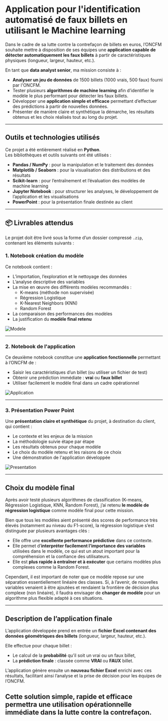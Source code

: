 # Application pour l'identification automatisé de faux billets en utilisant le Machine learning

Dans le cadre de sa lutte contre la contrefaçon de billets en euros, l’ONCFM souhaite mettre à disposition de ses équipes une **application capable de détecter automatiquement les faux billets** à partir de caractéristiques physiques (longueur, largeur, hauteur, etc.).

En tant que **data analyst senior**, ma mission consiste à :

- **Analyser un jeu de données** de 1500 billets (1000 vrais, 500 faux) fourni par l'ONCFM.
- Tester plusieurs **algorithmes de machine learning** afin d’identifier le modèle le plus performant pour détecter les faux billets.
- Développer une **application simple et efficace** permettant d’effectuer des prédictions à partir de nouvelles données.
- Présenter de manière claire et synthétique la démarche, les résultats obtenus et les choix réalisés tout au long du projet.

---

##  Outils et technologies utilisés

Ce projet a été entièrement réalisé en **Python**.  
Les bibliothèques et outils suivants ont été utilisés :

- **Pandas / NumPy** : pour la manipulation et le traitement des données
- **Matplotlib / Seaborn** : pour la visualisation des distributions et des résultats
- **Scikit-learn** : pour l’entraînement et l’évaluation des modèles de machine learning
- **Jupyter Notebook** : pour structurer les analyses, le développement de l’application et les visualisations
- **PowerPoint** : pour la présentation finale destinée au client

---

## 📦 Livrables attendus

Le projet doit être livré sous la forme d’un dossier compressé `.zip`, contenant les éléments suivants :

### 1. Notebook création du modèle
Ce notebook contient :

- L’importation, l’exploration et le nettoyage des données
- L’analyse descriptive des variables
- La mise en œuvre des différents modèles recommandés :
  - K-means (méthode non supervisée)
  - Régression Logistique
  - K-Nearest Neighbors (KNN)
  - Random Forest
- La comparaison des performances des modèles
- La justification du **modèle final retenu**

![Modele](https://github.com/Torkiell-Angoria/Pandas-Scikit-learn-Python---Machine-Learning-pour-l-identification-automatis-e-des-faux-billets/blob/main/img/creation-modele.gif)

---

### 2. Notebook de l'application
Ce deuxième notebook constitue une **application fonctionnelle** permettant à l’ONCFM de :

- Saisir les caractéristiques d’un billet (ou utiliser un fichier de test)
- Obtenir une prédiction immédiate : **vrai** ou **faux billet**
- Utiliser facilement le modèle final dans un cadre opérationnel

![Application](https://github.com/Torkiell-Angoria/Pandas-Scikit-learn-Python---Machine-Learning-pour-l-identification-automatis-e-des-faux-billets/blob/main/img/application.gif)

---

### 3. Présentation Power Point
Une **présentation claire et synthétique** du projet, à destination du client, qui contient :

- Le contexte et les enjeux de la mission
- La méthodologie suivie étape par étape
- Les résultats obtenus pour chaque modèle
- Le choix du modèle retenu et les raisons de ce choix
- Une démonstration de l'application développée

![Presentation](https://github.com/Torkiell-Angoria/Pandas-Scikit-learn-Python---Machine-Learning-pour-l-identification-automatis-e-des-faux-billets/blob/main/img/pr%C3%A9sentation.gif)

---

##  Choix du modèle final

Après avoir testé plusieurs algorithmes de classification (K-means, Régression Logistique, KNN, Random Forest), j’ai retenu **le modèle de régression logistique** comme modèle final pour cette mission.

Bien que tous les modèles aient présenté des scores de performance très élevés (notamment au niveau du F1-score), la régression logistique s’est distinguée par plusieurs avantages clés :

- Elle offre une **excellente performance prédictive** dans ce contexte.
- Elle permet d’**interpréter facilement l’importance des variables** utilisées dans le modèle, ce qui est un atout important pour la compréhension et la confiance des utilisateurs.
- Elle est **plus rapide à entraîner et à exécuter** que certains modèles plus complexes comme la Random Forest.

Cependant, il est important de noter que ce modèle repose sur une séparation essentiellement linéaire des classes. Si, à l’avenir, de nouvelles variables venaient à être ajoutées et rendaient la frontière de décision plus complexe (non linéaire), il faudra envisager de **changer de modèle** pour un algorithme plus flexible adapté à ces situations.

---

##  Description de l’application finale

L’application développée prend en entrée un **fichier Excel contenant des données géométriques des billets** (longueur, largeur, hauteur, etc.). 

Elle effectue pour chaque billet :

- Le calcul de la **probabilité** qu’il soit un vrai ou un faux billet,
- La **prédiction finale** : classée comme **VRAI** ou **FAUX** billet.

L’application génère ensuite un **nouveau fichier Excel** enrichi avec ces résultats, facilitant ainsi l’analyse et la prise de décision pour les équipes de l’ONCFM.

Cette solution simple, rapide et efficace permettra une utilisation opérationnelle immédiate dans la lutte contre la contrefaçon.
---

